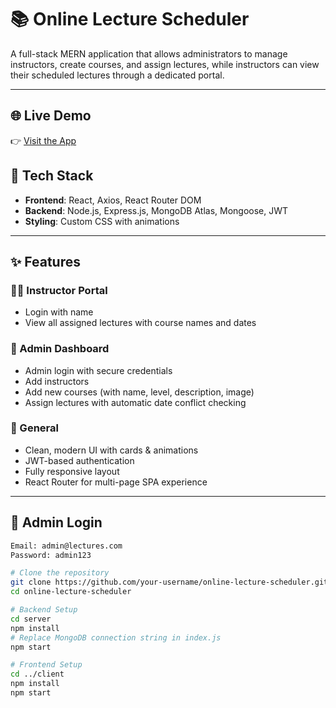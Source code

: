 # 📚 Online Lecture Scheduler

A full-stack MERN application that allows administrators to manage instructors, create courses, and assign lectures, while instructors can view their scheduled lectures through a dedicated portal.

---

## 🌐 Live Demo

👉 [Visit the App](https://lecture-scheduler.vercel.app/login)


## 🔧 Tech Stack

- **Frontend**: React, Axios, React Router DOM
- **Backend**: Node.js, Express.js, MongoDB Atlas, Mongoose, JWT
- **Styling**: Custom CSS with animations

---

## ✨ Features

### 👨‍🏫 Instructor Portal
- Login with name
- View all assigned lectures with course names and dates

### 🔐 Admin Dashboard
- Admin login with secure credentials
- Add instructors
- Add new courses (with name, level, description, image)
- Assign lectures with automatic date conflict checking

### 🎯 General
- Clean, modern UI with cards & animations
- JWT-based authentication
- Fully responsive layout
- React Router for multi-page SPA experience

---

## 🔑 Admin Login

```bash
Email: admin@lectures.com
Password: admin123
```

```bash
# Clone the repository
git clone https://github.com/your-username/online-lecture-scheduler.git
cd online-lecture-scheduler

# Backend Setup
cd server
npm install
# Replace MongoDB connection string in index.js
npm start

# Frontend Setup
cd ../client
npm install
npm start

```
